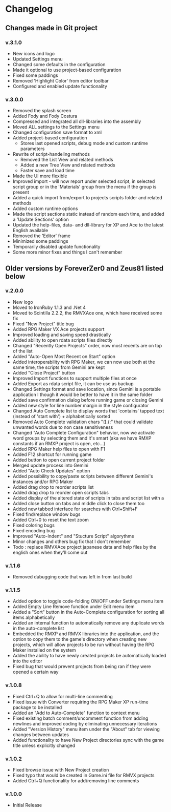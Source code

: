 # Changelog

## Changes made in Git project

### v.3.1.0
- New icons and logo
- Updated Settings menu
- Changed some defaults in the configuration
- Made it optional to use project-based configuration
- Fixed some paddings
- Removed 'Highlight Color' from editor toolbar
- Configured and enabled update functionality

### v.3.0.0
- Removed the splash screen
- Added Fody and Fody Costura
- Compressed and integrated all dll-libraries into the assembly
- Moved ALL settings to the Settings menu
- Changed configuration save format to xml
- Added project-based configuration
  - Stores last opened scripts, debug mode and custom runtime parameters
- Rewrite of script-handeling methods
  - Removed the List View and related methods
  - Added a new Tree View and related methods
  - Faster save and load time
- Made the UI more flexible
- Improved import - will now report under selected script, in selected script group or in the 'Materials' group from the menu if the group is present
- Added a quick import from/export to projects scripts folder and related methods
- Added custom runtime options
- Made the script sections static instead of random each time, and added a 'Update Sections' option
- Updated the help-files, data- and dll-library for XP and Ace to the latest English available
- Removed the 'Editor' frame
- Minimized some paddings
- Temporarily disabled update functionality
- Some more minor fixes and things I can't remember

## Older versions by ForeverZer0 and Zeus81 listed below

### v.2.0.0
- New logo
- Moved to IronRuby 1.1.3 and .Net 4
- Moved to Scintilla 2.2.2, the RMVXAce one, which have received some fix
- Fixed "New Project" title bug
- Added RPG Maker VX Ace projects support
- Improved loading and saving speed drastically
- Added ability to open rdata scripts files directly
- Changed "Recently Open Projects" order, now most recents are on top of the list
- Added "Auto-Open Most Recent on Start" option
- Added interoperability with RPG Maker, we can now use both at the same time, the scripts from Gemini are kept
- Added "Close Project" button
- Improved Import functions to support multiple files at once
- Added Export as rdata script file, it can be use as backup
- Changed Settings format and save location, since Gemini is a portable application I though it would be better to have it in the same folder
- Added save confirmation dialog before running game or closing Gemini
- Added new style for line number margin in the style configurator
- Changed Auto Complete list to display words that 'contains' tapped text (instead of 'start with') + alphabetically sorted
- Removed Auto Complete validation chars "([.{:" that could validate unwanted words due to non case sensitiveness
- Changed "Auto Complete Configuration" behavior, now we activate word groups by selecting them and it's smart (aka we have RMXP constants if an RMXP project is open, etc...)
- Added RPG Maker help files to open with F1
- Added F12 shortcut for running game
- Added button to open current project folder
- Merged update process into Gemini
- Added "Auto Check Updates" option
- Added possibility to copy/paste scripts between different Gemini's instances and/or RPG Maker
- Added drag drop to reorder scripts list
- Added drag drop to reorder open scripts tabs
- Added display of the altered state of scripts in tabs and script list with a
- Added close button on tabs and middle click to close them too
- Added new tabbed interface for searches with Ctrl+Shift+F
- Fixed find/replace window bugs
- Added Ctrl+0 to reset the text zoom
- Fixed coloring bugs
- Fixed encoding bug
- Improved "Auto-Indent" and "Stucture Script" algorythms
- Minor changes and others bug fix that I don't remember
- Todo : replace RMVXAce project japanese data and help files by the english ones when they'll come out

### v.1.1.6
- Removed dubugging code that was left in from last build

### v.1.1.5
- Added option to toggle code-folding ON/OFF under Settings menu item
- Added Empty Line Remove function under Edit menu item
- Added a "Sort" button in the Auto-Complete configuration for sorting all items alphabetically
- Added an internal function to automatically remove any duplicate words in the auto-complete list
- Embedded the RMXP and RMVX libraries into the application, and the option to copy them to the game's directory when creating new projects, which will allow projects to be run without having the RPG Maker installed on the system
- Added the ability to have newly created projects be automatically loaded into the editor
- Fixed bug that would prevent projects from being ran if they were opened a certain way

### v.1.0.8
- Fixed Ctrl+Q to allow for multi-line commenting
- Fixed issue with Converter requiring the RPG Maker XP run-time package to be installed
- Added an "Add to Auto-Complete" function to context menu
- Fixed existing batch comment/uncomment function from adding newlines and improved coding by eliminating unnecessary iterations
- Added "Version History" menu item under the "About" tab for viewing changes between updates
- Added functionality to have New Project directories sync with the game title unless explicitly changed

### v.1.0.2
- Fixed browse issue with New Project creation
- Fixed typo that would be created in Game.ini file for RMVX projects
- Added Ctrl+Q functionality for add/removing line comments

### v.1.0.0
- Initial Release
